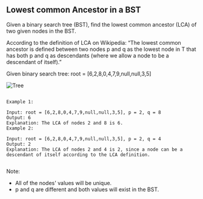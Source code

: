 ## Lowest common Ancestor in a BST
Given a binary search tree (BST), find the lowest common ancestor (LCA) of two given nodes in the BST.  

According to the definition of LCA on Wikipedia: “The lowest common ancestor is defined between two nodes p and q as the lowest node in T that has both p and q as descendants (where we allow a node to be a descendant of itself).”  

Given binary search tree:  root = [6,2,8,0,4,7,9,null,null,3,5]  

![Tree](https://assets.leetcode.com/uploads/2018/12/14/binarysearchtree_improved.png)
 
<pre><code>
Example 1:

Input: root = [6,2,8,0,4,7,9,null,null,3,5], p = 2, q = 8
Output: 6
Explanation: The LCA of nodes 2 and 8 is 6.
Example 2:

Input: root = [6,2,8,0,4,7,9,null,null,3,5], p = 2, q = 4
Output: 2
Explanation: The LCA of nodes 2 and 4 is 2, since a node can be a descendant of itself according to the LCA definition.
 </code></pre>

Note:  

- All of the nodes' values will be unique.
- p and q are different and both values will exist in the BST.